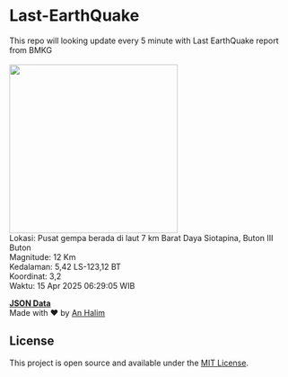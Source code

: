 # Last-EarthQuake
This repo will looking update every 5 minute with Last EarthQuake report from BMKG
<br>
<br>
<img src="undefined" width="300"/>
<br>
Lokasi: Pusat gempa berada di laut 7 km Barat Daya Siotapina, Buton  III Buton <br>
Magnitude: 12 Km <br>
Kedalaman: 5,42 LS-123,12 BT <br>
Koordinat: 3,2 <br>
Waktu: 15 Apr 2025 06:29:05 WIB <br>

<a href="./data/data.json">**JSON Data**</a>
<br>
Made with ❤️ by <a href="https://github.com/an-halim">An Halim</a>
## License

This project is open source and available under the [MIT License](LICENSE).
